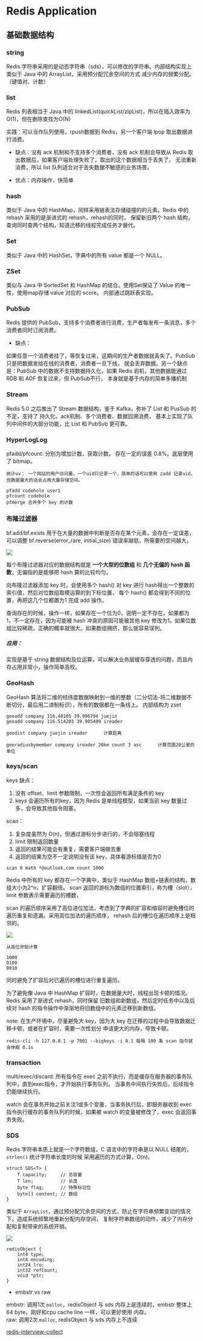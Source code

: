 # Redis Application

## 基础数据结构

### string

Redis 字符串采用的是动态字符串（sds），可以修改的字符串。内部结构实现上类似于 Java 中的 ArrayList，采用预分配冗余空间的方式 减少内存的频繁分配。（键值对、计数）

### list

Redis 列表相当于 Java 中的 linkedList(quickList/zipList)，所以在插入效率为 O(1)，但在删除查找为O(N)

实践：可以当作队列使用，rpush数据到 Redis，另一个客户端 lpop 取出数据进行消费。

* 缺点：没有 ack 机制和不支持多个消费者，没有 ack 机制会导致从 Redis 取出数据后，如果客户端处理失败了，取出的这个数据相当于丢失了， 无法重新消费，所以 list 队列适合对于丢失数据不敏感的业务场景。

* 优点：内存操作，快简单

### hash

类似于 Java 中的 HashMap，同样采用链表法存储碰撞的的元素。Redis 中的 rehash 采用的是渐进式的 rehash，rehash的同时， 保留新旧两个 hash 结构，查询同时查两个结构，知道迁移的线程完成任务才替代。

### Set

类似于 Java 中的 HashSet，字典中的所有 value 都是一个 NULL。

### ZSet

类似与 Java 中 SortedSet 和 HashMap 的结合。使用Set保证了 Value 的唯一性，使用map存储 value 对应的 score。 内部通过跳跃表实现。

### PubSub

Redis 提供的 PubSub，支持多个消费者进行消费，生产者每发布一条消息，多个消费者同时订阅消费。

* 缺点：

如果任意一个消费者挂了，等恢复过来，这期间的生产者数据就丢失了。PubSub 只是把数据发给在线的消费者，消费者一旦下线， 就会丢弃数据。另一个缺点是：PubSub 中的数据不支持数据持久化，如果 Redis 宕机，其他数据能通过 RDB
和 AOF 恢复过来，但 PubSub不行， 本身就是基于内存的简单多播机制

### Stream

Redis 5.0 之后推出了 Stream 数据结构，鉴于 Kafka，弥补了 List 和 PusSub 的不足，支持了 持久化、ack机制、多个消费者、数据回溯消费， 基本上实现了队列中间件的大部分功能，比 List 和 PubSub
更可靠。

### HyperLogLog

pfadd/pfcount: 分别为增加计数、获取计数。 存在一定的误差 0.8%。底层使用了 bitmap。

```
统计uv： 一个网站的用户访问量，一个uid只记录一个，简单的话可以使用 zadd 记录uid，但数据量大的话会占用大量存储空间。

pfadd codehole user1
pfcount codehole
pfmerge 合并多个 key 的计数
```

### 布隆过滤器

bf.add/bf.exists 用于在大量的数据中判断是否存在某个元素，会存在一定误差，可以调整 bf.reverse(error_rare, initial_size)
错误率越低，所需要的空间越大。

![](/img/redis-bloom-filter.png)

每个布隆过滤器对应的数据结构就是 __一个大型的位数组__ 和 __几个无偏的 hash 函数__，无偏指的是能够把 hash 算的比较均匀。

向布隆过滤器添加 key 时，会使用多个 hash() 对 key 进行 hash得出一个整数的索引值，然后对位数组取模运算的到下标位置， 每个 hash() 都会得到不同的位置，再把这几个位都置为1 完成 add 操作。

查询存在的时候，操作一样，如果存在一个位为0，说明一定不存在。如果都为1，不一定存在，因为可能被 hash 冲突的原因可能被其他 key 修改为1。如果位数组比较稀疏，正确的概率就很大。如果数组拥挤，那么就容易误判。

##### 应用：

实现是基于 string 数据结构及位运算，可以解决业务层缓存穿透的问题，而且内存占用非常小，操作简单高校。

### GeoHash

GeoHash 算法将二维的经纬度数据映射到一维的整数（二分切法-将二维数据不断切分，最后用二进制标识），所有的数据都在一条线上。 内部结构为 zset

```
geoadd company 116.48105 39.996794 juejin
geoadd company 116.514203 39.905409 ireader

geodist company juejin ireader      计算距离

georadiusbymember company ireader 20km count 3 asc      计算范围20公里的单位
``` 

### keys/scan

keys 缺点：

1. 没有 offset、limit 参数限制，一次性会返回所有满足条件的 key
2. keys 会遍历所有的key，因为 Redis 是单线程模型，如果当前 key 数量过多，会导致其他指令阻塞。

scan：
1. 复杂度虽然为 O(n)，但通过游标分步进行的，不会阻塞线程
2. limit 限制返回数量
3. 返回的结果可能会有重复，需要客户端做去重
4. 返回的结果为空不一定说明没有该 key，具体看游标值是否为0

```
scan 0 math *@outlook.com count 1000
```

Redis 中所有的 key 都存在一个字典中，类似于 HashMap 数组+链表的结构，数组大小为2^n，扩容翻倍。
scan 返回的游标为数组的位置索引，称为槽（slot），limit 参数表示需要遍历的槽数，

scan 的遍历顺序采用了高位进位加法，考虑到了字典的扩容和缩容时避免槽位的遍历重复和遗漏。采用高位加法的遍历顺序，
rehash 后的槽位在遍历顺序上是相邻的。

![](/img/redis-rehash-slot.png)

```
从高位开始计算

1000
0100
0010
```

同时避免了扩容后对已遍历的槽位进行重复遍历。

为了避免像 Java 中 HashMap 扩容时，在数据量大时，线程出现卡顿的情况。Redis 采用了渐进式 rehash，同时保留
旧数组和新数组，然后定时任务中以及后续对 hash 的指令操作中渐渐地将旧数组中的元素迁移到新数组。

note: 在生产环境中，尽量避免大 key，因为大 key 在迁移的过程中会导致数据迁移卡顿，或者在扩容时，需要一次性划分
申请更大的内存，导致卡顿。
```
redis-cli -h 127.0.0.1 -p 7001 --bigkeys -i 0.1 每隔 100 条 scan 指令就会休眠 0.1s
```

### transaction

multi/exec/discard: 所有指令在 exec 之前不执行，而是缓存在服务器的事务队列中，直到exec指令，才开始执行事务队列。
当事务中间执行失败后，后续指令仍能继续执行。

watch 会在事务开始之前关注1或多个变量，当事务执行后，即服务器收到 exec 指令执行缓存的事务队列的时候，如果被 watch 
的变量被修改了，exec 会返回事务失败。

### SDS

Redis 字符串本质上就是一个字符数组，C 语言中的字符串是以 NULL 结尾的，`strlen()` 统计字符串长度的时候
采用遍历的方式计算，O(n)。 

```
struct SDS<T> {
    T capacity;     // 总容量
    T len;          // 长度
    byte flag;      // 特殊标记位
    byte[] content; // 数组
}
```

类似于 `ArrayList`，通过预分配冗余空间的方式，防止在字符串频繁变动的情况下，造成系统频繁地重新分配内存空间，
复制字符串数组的动作，减少了内存分配和复制带来的系统开销。

![](/img/redis-sds-struct.png)


```
redisObject {
    int4 type;
    int4 encoding;
    int24 lru;
    int32 refCount;
    void *ptr;
}
```

* embstr vs raw

embstr: 调用1次 `malloc`，redisObject 与 sds 内存上是连续的，embstr 整体上 64 byte，刚好和cpu cache line 一样，可以更好使用
内存。    
raw: 调用2次 `malloc`, redisObject 与 sds 内存上不连续


[redis-interview-collect](https://mp.weixin.qq.com/s/-y1zvqWEJ3Tt4h39Z0WBJg)